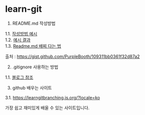 # learn-git

1. README.md 작성방법

1.1. [작성방법 예시](https://raw.githubusercontent.com/anhive-junior/learn-git/master/howtowritereadme.md)\
1.2. [예시 결과](https://github.com/anhive-junior/learn-git/blob/master/howtowritereadme.md)\
1.3. [Readme.md 배찌 다는 법](https://github.com/badges/shields)

출처 : https://gist.github.com/PurpleBooth/109311bb0361f32d87a2


2. .gitignore 사용하는 방법

1.1. [블로그 참조](https://asdf2017.blog.me/221560589200)

3. github 배우는 사이트

3.1. https://learngitbranching.js.org/?locale=ko

가장 쉽고 재미있게 배울 수 있는 사이트입니다.
